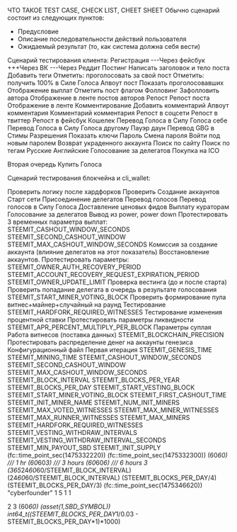 ЧТО ТАКОЕ TEST CASE, CHECK LIST, CHEET SHEET
Обычно сценарий состоит из следующих пунктов:
- Предусловие
- Описание последовательности действий пользователя
- Ожидаемый результат (то, как система должна себя вести)

Сценарий тестирования клиента:
Регистрация
---Через фейсбук
+++Через ВК
---Через Реддит
Постинг
Написать заголовок и тело поста
Добавить теги
Отметить: проголосовать за свой пост
Отметить: получить 100% в Силе Голоса
Апвоут пост
Показать проголосовавших
Отображение выплат
Отметить пост флагом
Фолловинг
Зафолловить автора
Отображение в ленте постов авторов
Репост
Репост поста
Отображение в ленте
Комментирование
Добавить комментарий
Апвоут комментария
Комментарий комментария
Репост в соцсети
Репост в твиттер
Репост в фейсбук
Кошелек
Перевод Голоса в Силу Голоса себе
Перевод Голоса в Силу Голоса другому
Пауэр даун
Перевод GBG	в Стимы
Разрешения
Показать ключи
Пароль
Смена пароля
Войти под новым паролем
Возврат украденного аккаунта
Поиск по сайту
Поиск по тегам
Русские
Английские
Голосование за делегатов
Покупка на ICO


Вторая очередь
Купить Голоса

Сценарий тестирования блокчейна и cli_wallet:

Проверить логику после хардфорков
Проверить
Создание аккаунтов
Старт сети
Присоединение делегатов
Перевод голосов
Перевод голосов в Силу Голоса
Доставление ценовых фидов
Выплату кураторам
Голосование за делегатов
Вывод из power, power down
Протестировать 3 временных параметра выплат:
STEEMIT_CASHOUT_WINDOW_SECONDS
STEEMIT_SECOND_CASHOUT_WINDOW
STEEMIT_MAX_CASHOUT_WINDOW_SECONDS
Комиссия за создание аккаунта (влияние делегатов на этот показатель)
Восстановление аккаунтов. Протестировать параметры:
STEEMIT_OWNER_AUTH_RECOVERY_PERIOD
STEEMIT_ACCOUNT_RECOVERY_REQUEST_EXPIRATION_PERIOD
STEEMIT_OWNER_UPDATE_LIMIT
Проверка вестинга (до и после старта)
Проверить попадание делегата в очередь в результате голосования
STEEMIT_START_MINER_VOTING_BLOCK
Проверить формирование пула витнес+майнер+случайный на раунд
Тестирование STEEMIT_HARDFORK_REQUIRED_WITNESSES
Тестирование изменения процентной ставки
Протестировать параметры ликвидности
STEEMIT_APR_PERCENT_MULTIPLY_PER_BLOCK
Параметры суплая
Работа витнесов (поставка данных)
STEEMIT_BLOCKCHAIN_PRECISION
Протестировать распределение денег на аккаунты генезиса
Конфигурационный файл
Первая итерация
STEEMIT_GENESIS_TIME
STEEMIT_MINING_TIME
STEEMIT_CASHOUT_WINDOW_SECONDS
STEEMIT_SECOND_CASHOUT_WINDOW
STEEMIT_MAX_CASHOUT_WINDOW_SECONDS
STEEMIT_BLOCK_INTERVAL
STEEMIT_BLOCKS_PER_YEAR
STEEMIT_BLOCKS_PER_DAY
STEEMIT_START_VESTING_BLOCK
STEEMIT_START_MINER_VOTING_BLOCK
STEEMIT_FIRST_CASHOUT_TIME
STEEMIT_INIT_MINER_NAME
STEEMIT_NUM_INIT_MINERS
STEEMIT_MAX_VOTED_WITNESSES
STEEMIT_MAX_MINER_WITNESSES
STEEMIT_MAX_RUNNER_WITNESSES
STEEMIT_MAX_MINERS
STEEMIT_HARDFORK_REQUIRED_WITNESSES
STEEMIT_VESTING_WITHDRAW_INTERVALS
STEEMIT_VESTING_WITHDRAW_INTERVAL_SECONDS
STEEMIT_MIN_PAYOUT_SBD
STEEMIT_INIT_SUPPLY
(fc::time_point_sec(1475332220))
(fc::time_point_sec(1475332300))
(60*60) /// 1 hr
(60*60*3) /// 3 hours
(60*60*6) /// 6 hours
3
(365*24*60*60/STEEMIT_BLOCK_INTERVAL)
(24*60*60/STEEMIT_BLOCK_INTERVAL)
(STEEMIT_BLOCKS_PER_DAY/4)
(STEEMIT_BLOCKS_PER_DAY/3)
(fc::time_point_sec(1475346620))
"cyberfounder"
1
5
1
1

2
3
(60*60)
(asset(1,SBD_SYMBOL))
int64_t((STEEMIT_BLOCKS_PER_DAY*1/0.03 - STEEMIT_BLOCKS_PER_DAY*1)*1000)
